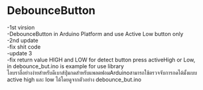 # DebounceButton
-1st virsion\
-DebounceButton in Arduino Platform and use Active Low button only\
-2nd update\
-fix shit code\
-update 3 \
-fix return value HIGH and LOW for detect button press activeHigh or Low, in debounce_but.ino is example for use library\
ไลบราลี่อย่างง่ายสำหรับดีเบาส์ปุ่มกดสำหรับแพลตฟอมArduinoสามารถใช้ตรวจจับการกดได้มั้งแบบ active high และ low ได้โดยดูจากตัวอย่าง debounce_but.ino
